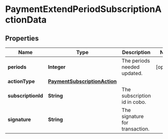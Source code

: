 

# PaymentExtendPeriodSubscriptionActionData


## Properties

| Name | Type | Description | Notes |
|------------ | ------------- | ------------- | -------------|
|**periods** | **Integer** | The periods needed updated. |  [optional] |
|**actionType** | [**PaymentSubscriptionAction**](PaymentSubscriptionAction.md) |  |  |
|**subscriptionId** | **String** | The subscription id in cobo. |  |
|**signature** | **String** | The signature for transaction. |  |



